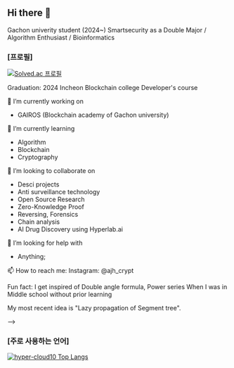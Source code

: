 ## Hi there 👋

Gachon univerity student (2024~)
Smartsecurity as a Double Major / Algorithm Enthusiast / Bioinformatics

### [프로필]
[![Solved.ac 프로필](http://mazassumnida.wtf/api/v2/generate_badge?boj=aunps)](https://solved.ac/{aunps})  


Graduation: 2024 Incheon Blockchain college Developer's course


 🔭 I’m currently working on
  
- GAIROS (Blockchain academy of Gachon university)


🌱 I’m currently learning
- Algorithm
- Blockchain
- Cryptography

 👯 I’m looking to collaborate on

- Desci projects
- Anti surveillance technology
- Open Source Research
- Zero-Knowledge Proof
- Reversing, Forensics
- Chain analysis
- AI Drug Discovery using Hyperlab.ai

 🤔 I’m looking for help with 
- Anything;

📫 How to reach me: 
Instagram: @ajh_crypt

Fun fact: 
I get inspired of Double angle formula, Power series When I was in Middle school without prior learning

My most recent idea is "Lazy propagation of Segment tree".

-->

### [주로 사용하는 언어]
[![hyper-cloud10 Top Langs](https://github-readme-stats.vercel.app/api/top-langs/?username=hyper-cloud10&layout=compact&theme=nord&hide_border=true)](https://github.com/hyper-cloud10)

